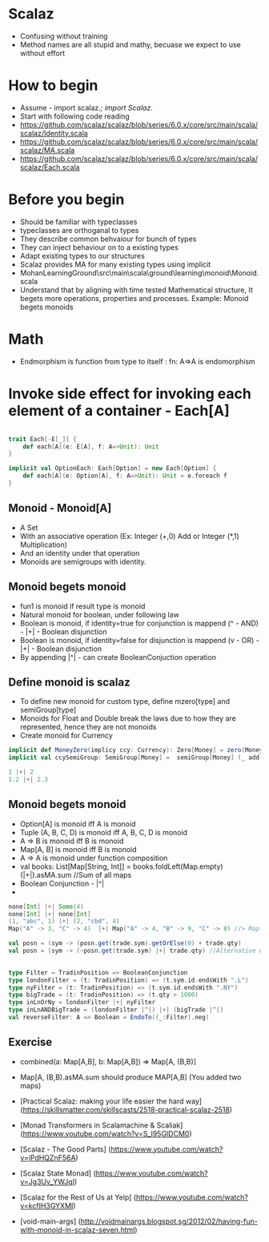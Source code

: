 # Scalaz

* Confusing without training
* Method names are all stupid and mathy, becuase we expect to use without effort

# How to begin
* Assume - import scalaz._; import Scalaz._
* Start with following code reading
* https://github.com/scalaz/scalaz/blob/series/6.0.x/core/src/main/scala/scalaz/Identity.scala
* https://github.com/scalaz/scalaz/blob/series/6.0.x/core/src/main/scala/scalaz/MA.scala
* https://github.com/scalaz/scalaz/blob/series/6.0.x/core/src/main/scala/scalaz/Each.scala

# Before you begin
* Should be familiar with typeclasses
* typeclasses are orthoganal to types
* They describe common behvaiour for bunch of types
* They can inject behaviour on to a existing types
* Adapt existing types to our structures
* Scalaz provides MA for many existing types using implicit
* MohanLearningGround\src\main\scala\ground\learning\monoid\Monoid.scala
* Understand that by aligning with time tested Mathematical structure, It begets more operations, properties and processes. Example: Monoid begets monoids 


# Math
* Endmorphism is function from type to itself : fn: A=>A is endomorphism

# Invoke side effect for invoking each element of a container - Each[A]
```Scala

trait Each[-E[_]] {
    def each[A](e: E[A], f: A=>Unit): Unit
}

implicit val OptionEach: Each[Option] = new Each[Option] {
    def each[A](e: Option[A], f: A=>Unit): Unit = e.foreach f
}

```
 
## Monoid - Monoid[A]
* A Set
* With an associative operation (Ex: Integer (+,0) Add or Integer (*,1) Multiplication)
* And an identity under that operation
* Monoids are semigroups with identity.

## Monoid begets monoid
* fun1 is monoid if result type is monoid
* Natural monoid for boolean, under following law
* Boolean is monoid, if identity=true for conjunction is mappend (^ - AND) - |+| - Boolean disjunction
* Boolean is monoid, if identity=false for disjunction is mappend (v - OR) - |+| - Boolean disjunction
* By appending |^| - can create BooleanConjuction operation


##  Define monoid is scalaz
* To define new monoid for custom type, define mzero[type] and semiGroup[type]
* Monoids for Float and Double break the laws due to how they are represented, hence they are not monoids 
* Create monoid for Currency
```Scala
implicit def MoneyZero(implicy ccy: Currency): Zero[Money] = zero(Money.zero(ccy))
implicit val ccySemiGroup: SemiGroup[Money] =  semiGroup[Money] (_ add _)
```

```Scala
1 |+| 2
1.2 |+| 2.3
```

## Monoid begets monoid
* Option[A] is monoid iff A is monoid
* Tuple (A, B, C, D) is monoid iff A, B, C, D is monoid
* A => B is monoid iff B is monoid
* Map[A, B] is monoid iff B is monoid
* A => A is monoid under function composition
* val books: List[Map[String, Int]] = books.foldLeft(Map.empty)(|+|).asMA.sum //Sum of all maps
* Boolean Conjunction - |^|
*  

```Scala
none[Int] |+| Some(4) 
none[Int] |+| none[Int]
(1, "abc", 1) |+| (2, "cbd", 4)
Map("A" -> 3, "C" -> 4)  |+| Map("A" -> 4, "B" -> 9, "C" -> 8) //> Map(A -> 7, B -> 9, C ->12)

val posn = (sym -> (posn.get(trade.sym).getOrElse(0) + trade.qty)
val posn = (sym -> (~posn.get(trade.sym) |+| trade.qty) //Alternative way
                                                  
```


```Scala
type Filter = TradinPosition => BooleanConjunction
type londonFilter = (t: TradinPosition) => (t.sym.id.endsWith ".L")
type nyFilter = (t: TradinPosition) => (t.sym.id.endsWith ".NY")
type bigTrade = (t: TradinPosition) => (t.qty > 1000)
type inLnOrNy = londonFilter |+| nyFilter
type inLnANDBigTrade = (londonFilter |^|) |+| (bigTrade |^|)
val reverseFilter: A => Boolean = EndoTo((_:Filter).neg)
```
       
## Exercise
* combined(a: Map[A,B], b: Map[A,B]) => Map[A, (B,B)]
*  Map[A, (B,B).asMA.sum should produce MAP[A,B] (You added two maps)


* [Practical Scalaz: making your life easier the hard way] (https://skillsmatter.com/skillscasts/2518-practical-scalaz-2518)
* [Monad Transformers in Scalamachine & Scaliak] (https://www.youtube.com/watch?v=S_l95GIDCM0)
* [Scalaz - The Good Parts] (https://www.youtube.com/watch?v=jPdHQZnF56A)
* [Scalaz State Monad] (https://www.youtube.com/watch?v=Jg3Uv_YWJqI)
* [Scalaz for the Rest of Us at Yelp] (https://www.youtube.com/watch?v=kcfIH3GYXMI)
* [void-main-args] (http://voidmainargs.blogspot.sg/2012/02/having-fun-with-monoid-in-scalaz-seven.html)